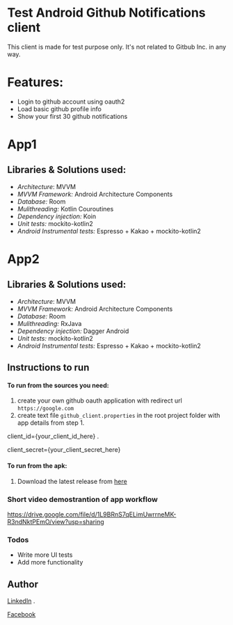 # Test Android Github Notifications client

This client is made for test purpose only. It's not related to Gitbub Inc. in any way. 
# Features:
  - Login to github account using oauth2 
  - Load basic github profile info
  - Show your first 30 github notifications

# App1

## Libraries & Solutions used:
  - *Architecture*: MVVM
  - *MVVM Framework:* Android Architecture Components
  - *Database:* Room
  - *Mulithreading:* Kotlin Couroutines
  - *Dependency injection:* Koin
  - *Unit tests:* mockito-kotlin2 
  - *Android Instrumental tests:* Espresso + Kakao + mockito-kotlin2

# App2

## Libraries & Solutions used:
  - *Architecture*: MVVM
  - *MVVM Framework:* Android Architecture Components
  - *Database:* Room
  - *Mulithreading:* RxJava
  - *Dependency injection:* Dagger Android
  - *Unit tests:* mockito-kotlin2
  - *Android Instrumental tests:* Espresso + Kakao + mockito-kotlin2

## Instructions to run

#### To run from the sources you need: 
1) create your own github oauth application with redirect url ```https://google.com```
2) create text file ```github_client.properties``` in the root project folder with app details from step 1.  

client_id={your_client_id_here} . 

client_secret={your_client_secret_here}


#### To run from the apk: 
 1) Download the latest release from [here](https://github.com/razir/GithubTestClient/releases/) 
 
 
### Short video demostrantion of app workflow
   https://drive.google.com/file/d/1L9BRnS7qELimUwrrneMK-R3ndNktPEmO/view?usp=sharing
### Todos
 - Write more UI tests
 - Add more functionality
 
## Author
 [LinkedIn](https://www.linkedin.com/in/anton-hadutski-00954342/) . 
 
 [Facebook](https://facebook.com/razir.anton) 
